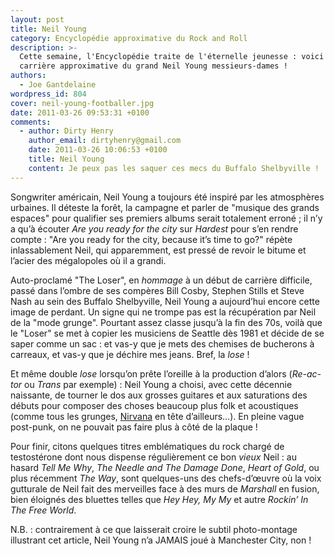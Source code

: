 ```yaml
---
layout: post
title: Neil Young
category: Encyclopédie approximative du Rock and Roll
description: >-
  Cette semaine, l'Encyclopédie traite de l'éternelle jeunesse : voici la
  carrière approximative du grand Neil Young messieurs-dames !
authors:
  - Joe Gantdelaine
wordpress_id: 804
cover: neil-young-footballer.jpg
date: 2011-03-26 09:53:31 +0100
comments:
  - author: Dirty Henry
    author_email: dirtyhenry@gmail.com
    date: 2011-03-26 10:06:53 +0100
    title: Neil Young
    content: Je peux pas les saquer ces mecs du Buffalo Shelbyville !
---
```


Songwriter américain, Neil Young a toujours été inspiré par les atmosphères
urbaines. Il déteste la forêt, la campagne et parler de "musique des grands
espaces" pour qualifier ses premiers albums serait totalement erroné ; il n’y a
qu’à écouter _Are you ready for the city_ sur _Hardest_ pour s’en rendre
compte : "Are you ready for the city, because it’s time to go?" répète
inlassablement Neil, qui apparemment, est pressé de revoir le bitume et l’acier
des mégalopoles où il a grandi.

Auto-proclamé "The Loser", en _hommage_ à un début de carrière difficile, passé
dans l’ombre de ses compères Bill Cosby, Stephen Stills et Steve Nash au sein
des Buffalo Shelbyville, Neil Young a aujourd’hui encore cette image de perdant.
Un signe qui ne trompe pas est la récupération par Neil de la "mode grunge".
Pourtant assez classe jusqu’à la fin des 70s, voilà que le "Loser" se met à
copier les musiciens de Seattle dès 1981 et décide de se saper comme un sac : et
vas-y que je mets des chemises de bucherons à carreaux, et vas-y que je déchire
mes jeans. Bref, la *lose* !

Et même double _lose_ lorsqu’on prête l’oreille à la production d’alors
(_Re-ac-tor_ ou _Trans_ par exemple) : Neil Young a choisi, avec cette décennie
naissante, de tourner le dos aux grosses guitares et aux saturations des débuts
pour composer des choses beaucoup plus folk et acoustiques (comme tous les
grunges, [Nirvana][i757] en tête d’ailleurs…). En pleine vague post-punk, on ne
pouvait pas faire plus à côté de la plaque !

Pour finir, citons quelques titres emblématiques du rock chargé de testostérone
dont nous dispense régulièrement ce bon _vieux_ Neil : au hasard _Tell Me Why_,
_The Needle and The Damage Done_, _Heart of Gold_, ou plus récemment _The Way_,
sont quelques-uns des chefs-d’œuvre où la voix gutturale de Neil fait des
merveilles face à des murs de _Marshall_ en fusion, bien éloignés des bluettes
telles que _Hey Hey, My My_ et autre _Rockin’ In The Free World_.

N.B. : contrairement à ce que laisserait croire le subtil photo-montage
illustrant cet article, Neil Young n’a JAMAIS joué à Manchester City, non !

[i757]: https://www.deadrooster.org/nirvana/
